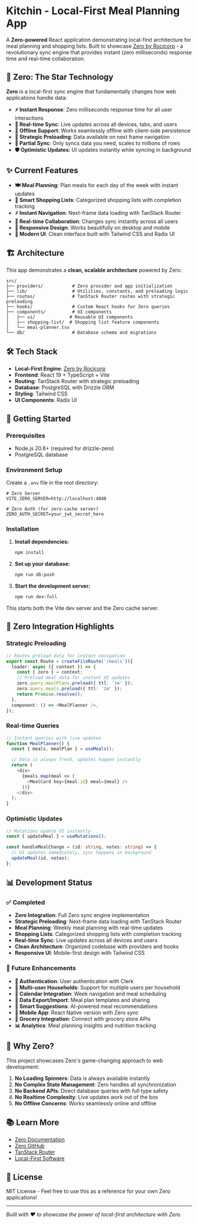 # Kitchin - Local-First Meal Planning App

A **Zero-powered** React application demonstrating local-first architecture for meal planning and shopping lists. Built to showcase [Zero by Rocicorp](https://zero.rocicorp.dev/) - a revolutionary sync engine that provides instant (zero milliseconds) response time and real-time collaboration.

## 🚀 Zero: The Star Technology

**Zero** is a local-first sync engine that fundamentally changes how web applications handle data:

- **⚡ Instant Response**: Zero milliseconds response time for all user interactions
- **🔄 Real-time Sync**: Live updates across all devices, tabs, and users
- **📱 Offline Support**: Works seamlessly offline with client-side persistence
- **🎯 Strategic Preloading**: Data available on next frame navigation
- **🔗 Partial Sync**: Only syncs data you need, scales to millions of rows
- **🛡️ Optimistic Updates**: UI updates instantly while syncing in background

## ✨ Current Features

- **🍽️ Meal Planning**: Plan meals for each day of the week with instant updates
- **🛒 Smart Shopping Lists**: Categorized shopping lists with completion tracking
- **⚡ Instant Navigation**: Next-frame data loading with TanStack Router
- **🔄 Real-time Collaboration**: Changes sync instantly across all users
- **📱 Responsive Design**: Works beautifully on desktop and mobile
- **🎨 Modern UI**: Clean interface built with Tailwind CSS and Radix UI

## 🏗️ Architecture

This app demonstrates a **clean, scalable architecture** powered by Zero:

```
src/
├── providers/           # Zero provider and app initialization
├── lib/                 # Utilities, constants, and preloading logic
├── routes/              # TanStack Router routes with strategic preloading
├── hooks/               # Custom React hooks for Zero queries
├── components/          # UI components
│   ├── ui/             # Reusable UI components
│   ├── shopping-list/  # Shopping list feature components
│   └── meal-planner.tsx
└── db/                  # Database schema and migrations
```

## 🛠️ Tech Stack

- **Local-First Engine**: [Zero by Rocicorp](https://zero.rocicorp.dev/)
- **Frontend**: React 19 + TypeScript + Vite
- **Routing**: TanStack Router with strategic preloading
- **Database**: PostgreSQL with Drizzle ORM
- **Styling**: Tailwind CSS
- **UI Components**: Radix UI

## 🚀 Getting Started

### Prerequisites

- Node.js 20.6+ (required for drizzle-zero)
- PostgreSQL database

### Environment Setup

Create a `.env` file in the root directory:

```env
# Zero Server
VITE_ZERO_SERVER=http://localhost:4848

# Zero Auth (for zero-cache server)
ZERO_AUTH_SECRET=your_jwt_secret_here
```

### Installation

1. **Install dependencies:**

   ```bash
   npm install
   ```

2. **Set up your database:**

   ```bash
   npm run db:push
   ```

3. **Start the development server:**
   ```bash
   npm run dev:full
   ```

This starts both the Vite dev server and the Zero cache server.

## 🎯 Zero Integration Highlights

### Strategic Preloading

```typescript
// Routes preload data for instant navigation
export const Route = createFileRoute('/meals')({
  loader: async ({ context }) => {
    const { zero } = context;
    // Preload meal data for instant UI updates
    zero.query.mealPlans.preload({ ttl: '1m' });
    zero.query.meals.preload({ ttl: '1m' });
    return Promise.resolve();
  },
  component: () => <MealPlanner />,
});
```

### Real-time Queries

```typescript
// Instant queries with live updates
function MealPlanner() {
  const { meals, mealPlan } = useMeals();

  // Data is always fresh, updates happen instantly
  return (
    <div>
      {meals.map(meal => (
        <MealCard key={meal.id} meal={meal} />
      ))}
    </div>
  );
}
```

### Optimistic Updates

```typescript
// Mutations update UI instantly
const { updateMeal } = useMutations();

const handleMealChange = (id: string, notes: string) => {
  // UI updates immediately, sync happens in background
  updateMeal(id, notes);
};
```

## 📊 Development Status

### ✅ Completed

- **Zero Integration**: Full Zero sync engine implementation
- **Strategic Preloading**: Next-frame data loading with TanStack Router
- **Meal Planning**: Weekly meal planning with real-time updates
- **Shopping Lists**: Categorized shopping lists with completion tracking
- **Real-time Sync**: Live updates across all devices and users
- **Clean Architecture**: Organized codebase with providers and hooks
- **Responsive UI**: Mobile-first design with Tailwind CSS

### 🔄 Future Enhancements

- **🔐 Authentication**: User authentication with Clerk
- **👥 Multi-user Households**: Support for multiple users per household
- **📅 Calendar Integration**: Week navigation and meal scheduling
- **🔄 Data Export/Import**: Meal plan templates and sharing
- **🧠 Smart Suggestions**: AI-powered meal recommendations
- **📱 Mobile App**: React Native version with Zero sync
- **🛒 Grocery Integration**: Connect with grocery store APIs
- **📊 Analytics**: Meal planning insights and nutrition tracking

## 🌟 Why Zero?

This project showcases Zero's game-changing approach to web development:

1. **No Loading Spinners**: Data is always available instantly
2. **No Complex State Management**: Zero handles all synchronization
3. **No Backend APIs**: Direct database queries with full type safety
4. **No Realtime Complexity**: Live updates work out of the box
5. **No Offline Concerns**: Works seamlessly online and offline

## 📚 Learn More

- [Zero Documentation](https://zero.rocicorp.dev/)
- [Zero GitHub](https://github.com/rocicorp/zero)
- [TanStack Router](https://tanstack.com/router)
- [Local-First Software](https://www.inkandswitch.com/local-first/)

## 📄 License

MIT License - Feel free to use this as a reference for your own Zero applications!

---

_Built with ❤️ to showcase the power of local-first architecture with Zero._
